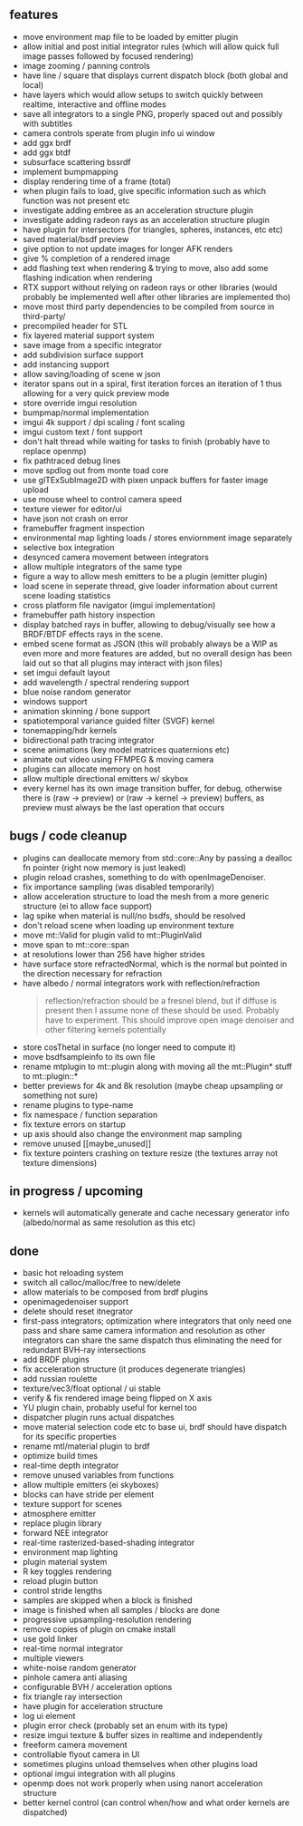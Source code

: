## features

- move environment map file to be loaded by emitter plugin
- allow initial and post initial integrator rules (which will allow quick full image passes followed by focused rendering)
- image zooming / panning controls
- have line / square that displays current dispatch block (both global and local)
- have layers which would allow setups to switch quickly between realtime, interactive and offline modes
- save all integrators to a single PNG, properly spaced out and possibly with subtitles
- camera controls sperate from plugin info ui window
- add ggx brdf
- add ggx btdf
- subsurface scattering bssrdf
- implement bumpmapping
- display rendering time of a frame (total)
- when plugin fails to load, give specific information such as which function was not present etc
- investigate adding embree as an acceleration structure plugin
- investigate adding radeon rays as an acceleration structure plugin
- have plugin for intersectors (for triangles, spheres, instances, etc etc)
- saved material/bsdf preview
- give option to not update images for longer AFK renders
- give % completion of a rendered image
- add flashing text when rendering & trying to move, also add some flashing indication when rendering
- RTX support without relying on radeon rays or other libraries (would probably be implemented well after other libraries are implemented tho)
- move most third party dependencies to be compiled from source in third-party/
- precompiled header for STL
- fix layered material support system
- save image from a specific integrator
- add subdivision surface support
- add instancing support
- allow saving/loading of scene w json
- iterator spans out in a spiral, first iteration forces an iteration of 1 thus allowing for a very quick preview mode
- store override imgui resolution
- bumpmap/normal implementation
- imgui 4k support / dpi scaling / font scaling
- imgui custom text / font support
- don't halt thread while waiting for tasks to finish (probably have to replace openmp)
- fix pathtraced debug lines
- move spdlog out from monte toad core
- use glTExSubImage2D with pixen unpack buffers for faster image upload
- use mouse wheel to control camera speed
- texture viewer for editor/ui
- have json not crash on error
- framebuffer fragment inspection
- environmental map lighting loads / stores enviornment image separately
- selective box integration
- desynced camera movement between integrators
- allow multiple integrators of the same type
- figure a way to allow mesh emitters to be a plugin (emitter plugin)
- load scene in seperate thread, give loader information about current scene loading statistics
- cross platform file navigator (imgui implementation)
- framebuffer path history inspection
- display batched rays in buffer, allowing to debug/visually see how a BRDF/BTDF effects rays in the scene.
- embed scene format as JSON (this will probably always be a WIP as even more and more features are added, but no overall design has been laid out so that all plugins may interact with json files)
- set imgui default layout
- add wavelength / spectral rendering support
- blue noise random generator
- windows support
- animation skinning / bone support
- spatiotemporal variance guided filter (SVGF) kernel
- tonemapping/hdr kernels
- bidirectional path tracing integrator
- scene animations (key model matrices quaternions etc)
- animate out video using FFMPEG & moving camera
- plugins can allocate memory on host
- allow multiple directional emitters w/ skybox
- every kernel has its own image transition buffer, for debug, otherwise there is (raw -> preview) or (raw -> kernel -> preview) buffers, as preview must always be the last operation that occurs

## bugs / code cleanup

- plugins can deallocate memory from std::core::Any by passing a dealloc fn pointer (right now memory is just leaked)
- plugin reload crashes, something to do with openImageDenoiser.
- fix importance sampling (was disabled temporarily)
- allow acceleration structure to load the mesh from a more generic structure (ei to allow face support)
- lag spike when material is null/no bsdfs, should be resolved
- don't reload scene when loading up environment texture
- move mt::Valid for plugin valid to mt::PluginValid
- move span to mt::core::span
- at resolutions lower than 256 have higher strides
- have surface store refractedNormal, which is the normal but pointed in the direction necessary for refraction
- have albedo / normal integrators work with reflection/refraction
    > reflection/refraction should be a fresnel blend, but if diffuse is present then I assume none of these should be used. Probably have to experiment. This should improve open image denoiser and other filtering kernels potentially
- store cosThetaI in surface (no longer need to compute it)
- move bsdfsampleinfo to its own file
- rename mtplugin to mt::plugin along with moving all the mt::Plugin* stuff to mt::plugin::*
- better previews for 4k and 8k resolution (maybe cheap upsampling or something not sure)
- rename plugins to type-name
- fix namespace / function separation
- fix texture errors on startup
- up axis should also change the environment map sampling
- remove unused [[maybe_unused]]
- fix texture pointers crashing on texture resize (the textures array not texture dimensions)

## in progress / upcoming

- kernels will automatically generate and cache necessary generator info (albedo/normal as same resolution as this etc)

## done

- basic hot reloading system
- switch all calloc/malloc/free to new/delete
- allow materials to be composed from brdf plugins
- openimagedenoiser support
- delete should reset itnegrator
- first-pass integrators; optimization where integrators that only need one pass and share same camera information and resolution as other integrators can share the same dispatch thus eliminating the need for redundant BVH-ray intersections
- add BRDF plugins
- fix acceleration structure (it produces degenerate triangles)
- add russian roulette
- texture/vec3/float optional / ui stable
- verify & fix rendered image being flipped on X axis
- YU plugin chain, probably useful for kernel too
- dispatcher plugin runs actual dispatches
- move material selection code etc to base ui, brdf should have dispatch for its specific properties
- rename mtl/material plugin to brdf
- optimize build times
- real-time depth integrator
- remove unused variables from functions
- allow multiple emitters (ei skyboxes)
- blocks can have stride per element
- texture support for scenes
- atmosphere emitter
- replace plugin library
- forward NEE integrator
- real-time rasterized-based-shading integrator
- environment map lighting
- plugin material system
- R key toggles rendering
- reload plugin button
- control stride lengths
- samples are skipped when a block is finished
- image is finished when all samples / blocks are done
- progressive upsampling-resolution rendering
- remove copies of plugin on cmake install
- use gold linker
- real-time normal integrator
- multiple viewers
- white-noise random generator
- pinhole camera anti aliasing
- configurable BVH / acceleration options
- fix triangle ray intersection
- have plugin for acceleration structure
- log ui element
- plugin error check (probably set an enum with its type)
- resize imgui texture & buffer sizes in realtime and independently
- freeform camera movement
- controllable flyout camera in UI
- sometimes plugins unload themselves when other plugins load
- optional imgui integration with all plugins
- openmp does not work properly when using nanort acceleration structure
- better kernel control (can control when/how and what order kernels are dispatched)
